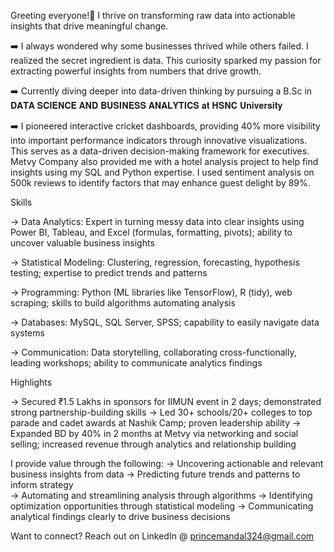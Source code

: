 Greeting everyone!👋
I thrive on transforming raw data into actionable insights that drive meaningful change.

➡️ I always wondered why some businesses thrived while others failed. I realized the secret ingredient is data. This curiosity sparked my passion for extracting powerful insights from numbers that drive growth. 

➡️ Currently diving deeper into data-driven thinking by pursuing a B.Sc in 𝐃𝐀𝐓𝐀 𝐒𝐂𝐈𝐄𝐍𝐂𝐄 𝐀𝐍𝐃 𝐁𝐔𝐒𝐈𝐍𝐄𝐒𝐒 𝐀𝐍𝐀𝐋𝐘𝐓𝐈𝐂𝐒 𝐚𝐭 𝐇𝐒𝐍𝐂 𝐔𝐧𝐢𝐯𝐞𝐫𝐬𝐢𝐭𝐲

➡️ I pioneered interactive cricket dashboards, providing 40% more visibility into important performance indicators through innovative visualizations. This serves as a data-driven decision-making framework for executives. Metvy Company also provided me with a hotel analysis project to help find insights using my SQL and Python expertise. I used sentiment analysis on 500k reviews to identify factors that may enhance guest delight by 89%.

Skills

→ Data Analytics: Expert in turning messy data into clear insights using Power BI, Tableau, and Excel (formulas, formatting, pivots); ability to uncover valuable business insights

→ Statistical Modeling: Clustering, regression, forecasting, hypothesis testing; expertise to predict trends and patterns

→ Programming: Python (ML libraries like TensorFlow), R (tidy), web scraping; skills to build algorithms automating analysis

→ Databases: MySQL, SQL Server, SPSS; capability to easily navigate data systems

→ Communication: Data storytelling, collaborating cross-functionally, leading workshops; ability to communicate analytics findings  

Highlights

→ Secured ₹1.5 Lakhs in sponsors for IIMUN event in 2 days; demonstrated strong partnership-building skills
→ Led 30+ schools/20+ colleges to top parade and cadet awards at Nashik Camp; proven leadership ability
→ Expanded BD by 40% in 2 months at Metvy via networking and social selling; increased revenue through analytics and relationship building  

I provide value through the following:
→ Uncovering actionable and relevant business insights from data
→ Predicting future trends and patterns to inform strategy  
→ Automating and streamlining analysis through algorithms
→ Identifying optimization opportunities through statistical modeling
→ Communicating analytical findings clearly to drive business decisions

Want to connect? Reach out on LinkedIn @ princemandal324@gmail.com

